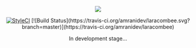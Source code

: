 <p align="center">
  <img src="https://i.imgur.com/JONjk37.jpg">
</p>

<p align="center">
	<a href="https://github.styleci.io/repos/144337523"><img src="https://github.styleci.io/repos/144337523/shield?branch=master" alt="StyleCI"></a>
	[![Build Status](https://travis-ci.org/amranidev/laracombee.svg?branch=master)](https://travis-ci.org/amranidev/laracombee)
</p>

<p align="center">
  In development stage...
</p>
